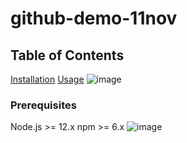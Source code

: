 # github-demo-11nov

## Table of Contents 
[Installation](#installation) 
[Usage](#usage)
![image](https://github.com/user-attachments/assets/68efd0d9-53c9-495a-bf92-2958aa1d28ed)

### Prerequisites 
Node.js >= 12.x 
npm >= 6.x
![image](https://github.com/user-attachments/assets/0b95e9d9-93b8-436c-b3bf-008dc040109f)
